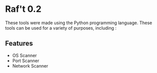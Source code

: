 # Raf't 0.2

These tools were made using the Python programming language. These tools can be used for a variety of purposes, including :

## Features

- OS Scanner
- Port Scanner
- Network Scanner
